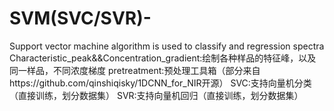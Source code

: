 # SVM(SVC/SVR)-
Support vector machine algorithm is used to classify and regression spectra
Characteristic_peak&&Concentration_gradient:绘制各种样品的特征峰，以及同一样品，不同浓度梯度
pretreatment:预处理工具箱（部分来自https://github.com/qinshiqisky/1DCNN_for_NIR开源）
SVC:支持向量机分类（直接训练，划分数据集）
SVR:支持向量机回归（直接训练，划分数据集）
